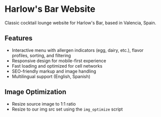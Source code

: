 # Harlow's Bar Website
Classic cocktail lounge website for Harlow's Bar, based in Valencia, Spain.

## Features
- Interactive menu with allergen indicators (egg, dairy, etc.), flavor profiles, sorting, and filtering
- Responsive design for mobile-first experience
- Fast loading and optimized for cell networks
- SEO-friendly markup and image handling
- Multilingual support (English, Spanish)

## Image Optimization
- Resize source image to 1:1 ratio
- Resize to our img src set using the `img_optimize` script